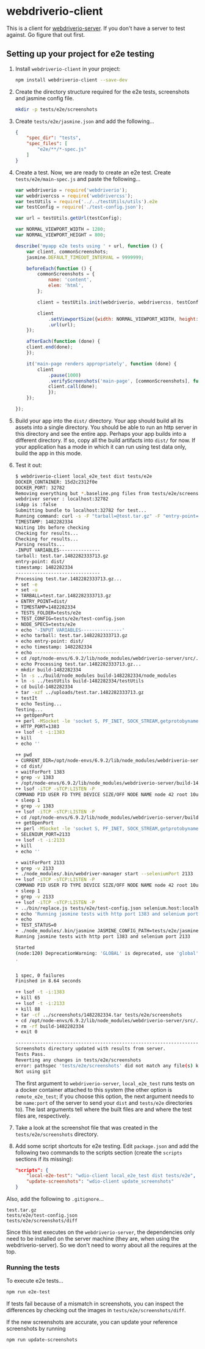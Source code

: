 [ci-img]: https://img.shields.io/travis/ciena-blueplanet/webdriverio-client.svg "Travis CI Build Status"
[ci-url]: https://travis-ci.org/ciena-blueplanet/webdriverio-client

[cov-img]: https://img.shields.io/coveralls/ciena-blueplanet/webdriverio-client.svg "Coveralls Code Coverage"
[cov-url]: https://coveralls.io/github/ciena-blueplanet/webdriverio-client

[npm-img]: https://img.shields.io/npm/v/webdriverio-client.svg "NPM Version"
[npm-url]: https://www.npmjs.com/package/webdriverio-client


# webdriverio-client

This is a client for [webdriverio-server](https://github.com/ciena-blueplanet/webdriverio-server).
If you don't have a server to test against. Go figure that out first.

## Setting up your project for e2e testing

1. Install `webdriverio-client` in your project:

    ```bash
    npm install webdriverio-client --save-dev
    ```

1. Create the directory structure required for the e2e tests, screenshots and jasmine config file.

    ```bash
    mkdir -p tests/e2e/screenshots
    ```

1. Create `tests/e2e/jasmine.json` and add the following...

    ```json
    {
        "spec_dir": "tests",
        "spec_files": [
            "e2e/**/*-spec.js"
        ]
    }
    ```

1. Create a test. Now, we are ready to create an e2e test. Create `tests/e2e/main-spec.js` and paste the following...

    ```javascript
    var webdriverio = require('webdriverio');
    var webdrivercss = require('webdrivercss');
    var testUtils = require('../../testUtils/utils').e2e
    var testConfig = require('./test-config.json');

    var url = testUtils.getUrl(testConfig);

    var NORMAL_VIEWPORT_WIDTH = 1280;
    var NORMAL_VIEWPORT_HEIGHT = 800;

    describe('myapp e2e tests using ' + url, function () {
        var client, commonScreenshots;
        jasmine.DEFAULT_TIMEOUT_INTERVAL = 9999999;

        beforeEach(function () {
            commonScreenshots = {
                name: 'content',
                elem: 'html',
            };

            client = testUtils.init(webdriverio, webdrivercss, testConfig);

            client
                .setViewportSize({width: NORMAL_VIEWPORT_WIDTH, height: NORMAL_VIEWPORT_HEIGHT})
                .url(url);
        });

        afterEach(function (done) {
        client.end(done);
        });

        it('main-page renders appropriately', function (done) {
            client
                .pause(1000)
                .verifyScreenshots('main-page', [commonScreenshots], function () {
                client.call(done);
                });
        });

    });
    ```

1. Build your app into the `dist/` directory. Your app should build all its assets into a single directory. You should be able to run an http server in this directory and see the entire app. Perhaps your app builds into a different directory. If so, copy all the build artifacts into `dist/` for now. If your application has a mode in which it can run using test data only, build the app in this mode.

1. Test it out:

    ```bash
    $ webdriverio-client local_e2e_test dist tests/e2e
    DOCKER_CONTAINER: 15d2c2312f0e
    DOCKER_PORT: 32782
    Removing everything but *.baseline.png files from tests/e2e/screenshots
    webdriver server : localhost:32782
    isApp is :false
    Submitting bundle to localhost:32782 for test...
    Running command: curl -s -F "tarball=@test.tar.gz" -F "entry-point=dist/" -F "tests-folder=tests/e2e" localhost:32782/
    TIMESTAMP: 1482282334
    Waiting 10s before checking
    Checking for results...
    Checking for results...
    Parsing results...
    -INPUT VARIABLES---------------
    tarball: test.tar.1482282333713.gz
    entry-point: dist/
    timestamp: 1482282334
    -------------------------------
    Processing test.tar.1482282333713.gz...
    + set -e
    + set -u
    + TARBALL=test.tar.1482282333713.gz
    + ENTRY_POINT=dist/
    + TIMESTAMP=1482282334
    + TESTS_FOLDER=tests/e2e
    + TEST_CONFIG=tests/e2e/test-config.json
    + NODE_SPECS=tests/e2e
    + echo '-INPUT VARIABLES---------------'
    + echo tarball: test.tar.1482282333713.gz
    + echo entry-point: dist/
    + echo timestamp: 1482282334
    + echo -------------------------------
    + cd /opt/node-envs/6.9.2/lib/node_modules/webdriverio-server/src/..
    + echo Processing test.tar.1482282333713.gz...
    + mkdir build-1482282334
    + ln -s ../build/node_modules build-1482282334/node_modules
    + ln -s ../testUtils build-1482282334/testUtils
    + cd build-1482282334
    + tar -xzf ../uploads/test.tar.1482282333713.gz
    + testIt
    + echo Testing...
    Testing...
    ++ getOpenPort
    ++ perl -MSocket -le 'socket S, PF_INET, SOCK_STREAM,getprotobyname("tcp"); $$port = int(rand(1080))+1080; ++$$port until bind S, sockaddr_in($$port,inet_aton("127.1")); print $$port'
    + HTTP_PORT=1383
    ++ lsof -t -i:1383
    + kill
    + echo ''

    ++ pwd
    + CURRENT_DIR=/opt/node-envs/6.9.2/lib/node_modules/webdriverio-server/build-1482282334
    + cd dist/
    + waitForPort 1383
    + grep -v 1383
    + /opt/node-envs/6.9.2/lib/node_modules/webdriverio-server/build-1482282334/node_modules/.bin/http-server -s -c-1 -p 1383
    ++ lsof -iTCP -sTCP:LISTEN -P
    COMMAND PID USER FD TYPE DEVICE SIZE/OFF NODE NAME node 42 root 10u IPv6 96480 0t0 TCP *:3001 (LISTEN)
    + sleep 1
    + grep -v 1383
    ++ lsof -iTCP -sTCP:LISTEN -P
    + cd /opt/node-envs/6.9.2/lib/node_modules/webdriverio-server/build-1482282334
    ++ getOpenPort
    ++ perl -MSocket -le 'socket S, PF_INET, SOCK_STREAM,getprotobyname("tcp"); $$port = int(rand(1080))+1080; ++$$port until bind S, sockaddr_in($$port,inet_aton("127.1")); print $$port'
    + SELENIUM_PORT=2133
    ++ lsof -t -i:2133
    + kill
    + echo ''

    + waitForPort 2133
    + grep -v 2133
    + ./node_modules/.bin/webdriver-manager start --seleniumPort 2133
    ++ lsof -iTCP -sTCP:LISTEN -P
    COMMAND PID USER FD TYPE DEVICE SIZE/OFF NODE NAME node 42 root 10u IPv6 96480 0t0 TCP *:3001 (LISTEN) node 65 root 10u IPv4 97447 0t0 TCP *:1383 (LISTEN)
    + sleep 1
    + grep -v 2133
    ++ lsof -iTCP -sTCP:LISTEN -P
    + ../bin/replace.js tests/e2e/test-config.json selenium.host:localhost selenium.port:2133 http.host:localhost http.port:1383 http.entryPoint:/
    + echo 'Running jasmine tests with http port 1383 and selenium port 2133'
    + echo
    + TEST_STATUS=0
    + ./node_modules/.bin/jasmine JASMINE_CONFIG_PATH=tests/e2e/jasmine.json
    Running jasmine tests with http port 1383 and selenium port 2133

    Started
    (node:120) DeprecationWarning: 'GLOBAL' is deprecated, use 'global'
    .


    1 spec, 0 failures
    Finished in 8.64 seconds

    ++ lsof -t -i:1383
    + kill 65
    ++ lsof -t -i:2133
    + kill 88
    + tar -cf ../screenshots/1482282334.tar tests/e2e/screenshots
    + cd /opt/node-envs/6.9.2/lib/node_modules/webdriverio-server/src/..
    + rm -rf build-1482282334
    + exit 0

    ----------------------------------------------------------------------
    Screenshots directory updated with results from server.
    Tests Pass.
    Reverting any changes in tests/e2e/screenshots
    error: pathspec 'tests/e2e/screenshots' did not match any file(s) known to git.
    Not using git
    ```

    The first argument to `webdriverio-server`, `local_e2e_test` runs tests on a docker container attached 
    to this system (the other option is `remote_e2e_test`; if you choose this option, the next argument needs to be `name:port` of the 
    server to send your  `dist` and `tests/e2e` directories to). The last arguments tell where the built files are and where the
    test files are, respectively.

1. Take a look at the screenshot file that was created in the `tests/e2e/screenshots` directory.

1. Add some script shortcuts for e2e testing. Edit `package.json` and add the following  two commands to the scripts section (create the `scripts` sections if its missing):

    ```json
    "scripts": {
        "local-e2e-test": "wdio-client local_e2e_test dist tests/e2e",
        "update-screenshots": "wdio-client update_screenshots"
    }
    ```



Also, add the following to `.gitignore`...

```
test.tar.gz
tests/e2e/test-config.json
tests/e2e/screenshots/diff
```


Since this test executes on the `webdriverio-server`, the dependencies only need to be installed on the server machine (they are, when using the webdriverio-server). So we don't need to worry about all the requires at the top.


### Running the tests

To execute e2e tests...

```bash
npm run e2e-test
```

If tests fail because of a mismatch in screenshots, you can inspect the differences by checking out the images in `tests/e2e/screenshots/diff`.

If the new screenshots are accurate, you can update your reference screenshots by running

```bash
npm run update-screenshots
```
